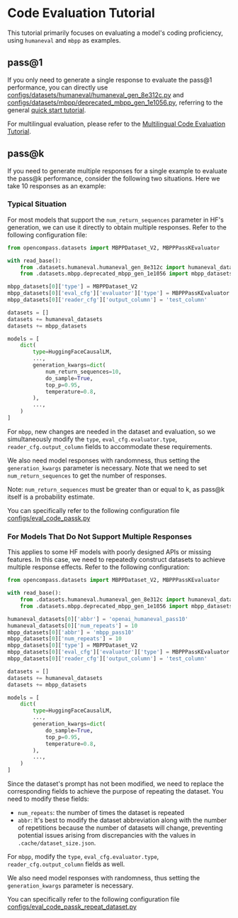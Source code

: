 # Code Evaluation Tutorial

This tutorial primarily focuses on evaluating a model's coding proficiency, using `humaneval` and `mbpp` as examples.

## pass@1

If you only need to generate a single response to evaluate the pass@1 performance, you can directly use [configs/datasets/humaneval/humaneval_gen_8e312c.py](https://github.com/open-compass/opencompass/blob/main/configs/datasets/humaneval/humaneval_gen_8e312c.py) and [configs/datasets/mbpp/deprecated_mbpp_gen_1e1056.py](https://github.com/open-compass/opencompass/blob/main/configs/datasets/mbpp/deprecated_mbpp_gen_1e1056.py), referring to the general [quick start tutorial](../get_started/quick_start.md).

For multilingual evaluation, please refer to the [Multilingual Code Evaluation Tutorial](./code_eval_service.md).

## pass@k

If you need to generate multiple responses for a single example to evaluate the pass@k performance, consider the following two situations. Here we take 10 responses as an example:

### Typical Situation

For most models that support the `num_return_sequences` parameter in HF's generation, we can use it directly to obtain multiple responses. Refer to the following configuration file:

```python
from opencompass.datasets import MBPPDataset_V2, MBPPPassKEvaluator

with read_base():
    from .datasets.humaneval.humaneval_gen_8e312c import humaneval_datasets
    from .datasets.mbpp.deprecated_mbpp_gen_1e1056 import mbpp_datasets

mbpp_datasets[0]['type'] = MBPPDataset_V2
mbpp_datasets[0]['eval_cfg']['evaluator']['type'] = MBPPPassKEvaluator
mbpp_datasets[0]['reader_cfg']['output_column'] = 'test_column'

datasets = []
datasets += humaneval_datasets
datasets += mbpp_datasets

models = [
    dict(
        type=HuggingFaceCausalLM,
        ...,
        generation_kwargs=dict(
            num_return_sequences=10,
            do_sample=True,
            top_p=0.95,
            temperature=0.8,
        ),
        ...,
    )
]
```

For `mbpp`, new changes are needed in the dataset and evaluation, so we simultaneously modify the `type`, `eval_cfg.evaluator.type`, `reader_cfg.output_column` fields to accommodate these requirements.

We also need model responses with randomness, thus setting the `generation_kwargs` parameter is necessary. Note that we need to set `num_return_sequences` to get the number of responses.

Note: `num_return_sequences` must be greater than or equal to k, as pass@k itself is a probability estimate.

You can specifically refer to the following configuration file [configs/eval_code_passk.py](https://github.com/open-compass/opencompass/blob/main/configs/eval_code_passk.py)

### For Models That Do Not Support Multiple Responses

This applies to some HF models with poorly designed APIs or missing features. In this case, we need to repeatedly construct datasets to achieve multiple response effects. Refer to the following configuration:

```python
from opencompass.datasets import MBPPDataset_V2, MBPPPassKEvaluator

with read_base():
    from .datasets.humaneval.humaneval_gen_8e312c import humaneval_datasets
    from .datasets.mbpp.deprecated_mbpp_gen_1e1056 import mbpp_datasets

humaneval_datasets[0]['abbr'] = 'openai_humaneval_pass10'
humaneval_datasets[0]['num_repeats'] = 10
mbpp_datasets[0]['abbr'] = 'mbpp_pass10'
mbpp_datasets[0]['num_repeats'] = 10
mbpp_datasets[0]['type'] = MBPPDataset_V2
mbpp_datasets[0]['eval_cfg']['evaluator']['type'] = MBPPPassKEvaluator
mbpp_datasets[0]['reader_cfg']['output_column'] = 'test_column'

datasets = []
datasets += humaneval_datasets
datasets += mbpp_datasets

models = [
    dict(
        type=HuggingFaceCausalLM,
        ...,
        generation_kwargs=dict(
            do_sample=True,
            top_p=0.95,
            temperature=0.8,
        ),
        ...,
    )
]
```

Since the dataset's prompt has not been modified, we need to replace the corresponding fields to achieve the purpose of repeating the dataset.
You need to modify these fields:

- `num_repeats`: the number of times the dataset is repeated
- `abbr`: It's best to modify the dataset abbreviation along with the number of repetitions because the number of datasets will change, preventing potential issues arising from discrepancies with the values in `.cache/dataset_size.json`.

For `mbpp`, modify the `type`, `eval_cfg.evaluator.type`, `reader_cfg.output_column` fields as well.

We also need model responses with randomness, thus setting the `generation_kwargs` parameter is necessary.

You can specifically refer to the following configuration file [configs/eval_code_passk_repeat_dataset.py](https://github.com/open-compass/opencompass/blob/main/configs/eval_code_passk_repeat_dataset.py)

